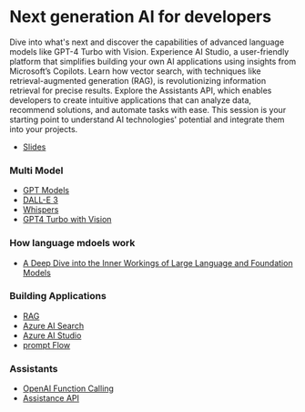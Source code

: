 # Next generation AI for developers
Dive into what's next and discover the capabilities of advanced language models like GPT-4 Turbo with Vision. Experience AI Studio, a user-friendly platform that simplifies building your own AI applications using insights from Microsoft’s Copilots. Learn how vector search, with techniques like retrieval-augmented generation (RAG), is revolutionizing information retrieval for precise results. Explore the Assistants API, which enables developers to create intuitive applications that can analyze data, recommend solutions, and automate tasks with ease. This session is your starting point to understand AI technologies' potential and integrate them into your projects.

- [Slides](https://speakerdeck.com/hnky/04d71f9572714a98e1b7f2003d415b0a)


### Multi Model
- [GPT Models]()
- [DALL-E 3]()
- [Whispers]()
- [GPT4 Turbo with Vision]()

### How language mdoels work
- [A Deep Dive into the Inner Workings of Large Language and Foundation Models](https://www.youtube.com/watch?v=vMVHj9VIrLA)

### Building Applications
- [RAG]()
- [Azure AI Search]()
- [Azure AI Studio]()
- [prompt Flow]()

### Assistants
- [OpenAI Function Calling]()
- [Assistance API]()
